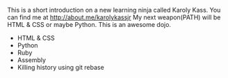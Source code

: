This is a short introduction on a new learning ninja called Karoly Kass.
You can find me at http://about.me/karolykassjr
My next weapon(PATH)  will be HTML & CSS or maybe Python.
This is an awesome dojo.

* HTML & CSS
* Python
* Ruby
* Assembly
* Killing history using git rebase
